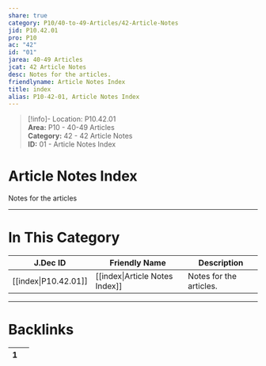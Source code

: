 ```yaml
---  
share: true  
category: P10/40-to-49-Articles/42-Article-Notes  
jid: P10.42.01  
pro: P10  
ac: "42"  
id: "01"  
jarea: 40-49 Articles  
jcat: 42 Article Notes  
desc: Notes for the articles.  
friendlyname: Article Notes Index  
title: index  
alias: P10-42-01, Article Notes Index  
---  
```

  
>[!info]- Location: P10.42.01  
>**Area:** P10 - 40-49 Articles  
>**Category:** 42 - 42 Article Notes  
>**ID:** 01 - Article Notes Index  
  
# Article Notes Index  
  
Notes for the articles  
   
  
  
---  
# In This Category  
  
| J.Dec ID                                                                                       | Friendly Name                                                                                            | Description             |  
| ---------------------------------------------------------------------------------------------- | -------------------------------------------------------------------------------------------------------- | ----------------------- |  
| [[index\|P10.42.01]] | [[index\|Article Notes Index]] | Notes for the articles. |  
  
  
---  
# Backlinks  
<div><table class="dataview table-view-table"><thead class="table-view-thead"><tr class="table-view-tr-header"><th class="table-view-th"><span></span><span class="dataview small-text">1</span></th><th class="table-view-th"><span></span></th></tr></thead><tbody class="table-view-tbody"></tbody></table></div>
